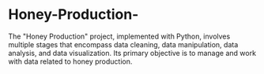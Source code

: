# Honey-Production-
The "Honey Production" project, implemented with Python, involves multiple stages that encompass data cleaning, data manipulation, data analysis, and data visualization. Its primary objective is to manage and work with data related to honey production.
